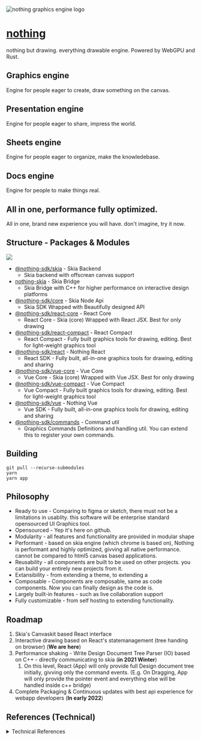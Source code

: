 ![nothing graphics engine logo](./branding/cover.png)

# [nothing](https://nothing.graphics)

nothing but drawing. everything drawable engine. Powered by WebGPU and Rust.

## Graphics engine

Engine for people eager to create, draw something on the canvas.

## Presentation engine

Engine for people eager to share, impress the world.

## Sheets engine

Engine for people eager to organize, make the knowledebase.

## Docs engine

Engine for people to make things real.

## All in one, performance fully optimized.

All in one, brand new experience you will have. don't imagine, try it now.

## Structure - Packages & Modules

![](./branding/project-map.png)

- [@nothing-sdk/skia](./packages/skia-backend) - Skia Backend
  - Skia backend with offscrean canvas support
- [nothing-skia](./packages/nothing-skia) - Skia Bridge
  - Skia Bridge with C++ for higher performance on interactive design platforms
- [@nothing-sdk/core](packages/nothing-core) - Skia Node Api
  - Skia SDK Wrapped with Beautifully designed API
- [@nothing-sdk/react-core](./packages/nothing-react-core) - React Core
  - React Core - Skia (core) Wrapped with React JSX. Best for only drawing
- [@nothing-sdk/react-compact](packages/nothing-react-compact) - React Compact
  - React Compact - Fully built graphics tools for drawing, editing. Best for light-weight graphics tool
- [@nothing-sdk/react](packages/nothing-react) - Nothing React
  - React SDK - Fully built, all-in-one graphics tools for drawing, editing and sharing
- [@nothing-sdk/vue-core](./packages/nothing-vue-core) - Vue Core
  - Vue Core - Skia (core) Wrapped with Vue JSX. Best for only drawing
- [@nothing-sdk/vue-compact](./packages/nothing-vue-compact) - Vue Compact
  - Vue Compact - Fully built graphics tools for drawing, editing. Best for light-weight graphics tool
- [@nothing-sdk/vue](packages/nothing-vue) - Nothing Vue
  - Vue SDK - Fully built, all-in-one graphics tools for drawing, editing and sharing
- [@nothing-sdk/commands](./packages/nothing-util-commands) - Command util
  - Graphics Commands Definitions and handling util. You can extend this to register your own commands.

## Building

```
git pull --recurse-submodules
yarn
yarn app
```

## Philosophy

- Ready to use - Comparing to figma or sketch, there must not be a limitations in usablity. this software will be enterprise standard opensourced UI Graphics tool.
- Opensourced - Yep it's here on github.
- Modularity - all features and functionality are provided in modular shape
- Performant - based on skia engine (which chrome is based on), Nothing is performant and highly optimized, givving all native performance. cannot be compared to html5 canvas based applications.
- Reusability - all components are built to be used on other projects. you can build your entirely new projects from it.
- Extansibility - from extending a theme, to extending a
- Composable - Components are composable, same as code components. Now you can finally design as the code is.
- Largely built-in features - such as live collaboration support
- Fully customizable - from self hosting to extending functionality.

## Roadmap

1. Skia's Canvaskit based React interface
2. Interactive drawing based on React's statemanagement (tree handing on browser) (**We are here**)
3. Performance shaking - Write Design Document Tree Parser (IO) based on C++ - directly communicating to skia (**in 2021 Winter**)
   1. On this level, React (App) will only provide full Design document tree initially, givving only the command events. (E.g. On Dragging, App will only provide the pointer event and everything else will be handled inside c++ bridge)
4. Complete Packaging & Continuous updates with best api experience for webapp developers (**In early 2022**)

## References (Technical)

<details>
  <summary>
    Technical References  
  </summary>

- https://skia.org/
- https://api.skia.org/
- https://skia.org/docs/user/modules/canvaskit/
- https://groups.google.com/g/skia-discuss
- https://dbdiagram.io/
- https://draw.io/
- https://miro.com/
- http://figma.com/
- https://docs.microsoft.com/en-us/xamarin/xamarin-forms/user-interface/graphics/skiasharp/
- https://github.com/mono/SkiaSharp
- https://docs.microsoft.com/en-us/dotnet/api/skiasharp
- https://konvajs.org/
- https://github.com/rowsncolumns/grid/tree/master/packages/grid
</details>
